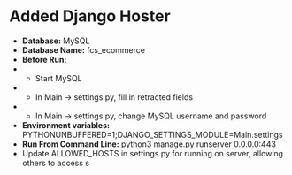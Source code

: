 # Added Django Hoster 
- <b>Database:</b> MySQL
- <b>Database Name:</b> fcs_ecommerce
- <b>Before Run:</b>
- - Start MySQL
- - In Main -> settings.py, fill in retracted fields
- - In Main -> settings.py, change MySQL username and password
- <b>Environment variables:</b> PYTHONUNBUFFERED=1;DJANGO_SETTINGS_MODULE=Main.settings
- <b>Run From Command Line:</b> python3 manage.py runserver 0.0.0.0:443
- Update ALLOWED_HOSTS in settings.py for running on server, allowing others to access
s
